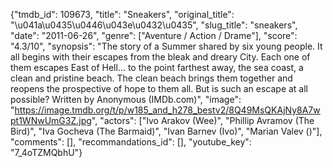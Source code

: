 {"tmdb_id": 109673, "title": "Sneakers", "original_title": "\u041a\u0435\u0446\u043e\u0432\u0435", "slug_title": "sneakers", "date": "2011-06-26", "genre": ["Aventure / Action / Drame"], "score": "4.3/10", "synopsis": "The story of a Summer shared by six young people. It all begins with their escapes from the bleak and dreary City. Each one of them escapes East of Hell... to the point farthest away, the sea coast, a clean and pristine beach. The clean beach brings them together and reopens the prospective of hope to them all. But is such an escape at all possible? Written by Anonymous (IMDb.com)", "image": "https://image.tmdb.org/t/p/w185_and_h278_bestv2/8Q49MsQKAjNy8A7wpt1WNwUmG3Z.jpg", "actors": ["Ivo Arakov (Wee)", "Phillip Avramov (The Bird)", "Iva Gocheva (The Barmaid)", "Ivan Barnev (Ivo)", "Marian Valev ()"], "comments": [], "recommandations_id": [], "youtube_key": "7_4oTZMQbhU"}